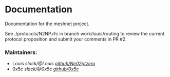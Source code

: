 # Documentation

Documentation for the meshnet project.

See ./protocols/N2NP.rfc in branch work/louis/routing to review the current protocol proposition and submit your comments in PR #2.

### Maintainers:

- Louis *slack/@Louis*    [*github/Ne02ptzero*](https://github.com/Ne02ptzero)
- 0x5c *slack/@0x5c*    [*github/0x5c*](https://github.com/0x5c)
